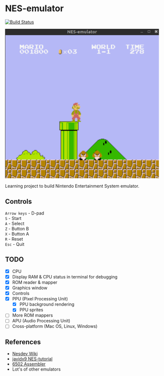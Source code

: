 # NES-emulator

[![Build Status](https://travis-ci.org/Laastine/nes-emulator.svg?branch=master)](https://travis-ci.org/Laastine/nes-emulator)

<img src="assets/nes-emulator.png">

Learning project to build Nintendo Entertainment System emulator.

## Controls

`Arrow keys` - D-pad<br>
`S` - Start<br>
`A` - Select<br>
`Z` - Button B<br>
`X` - Button A<br>
`R` - Reset<br>
`Esc` - Quit  

## TODO

- [x] CPU
- [x] Display RAM & CPU status in terminal for debugging
- [x] ROM reader & mapper
- [x] Graphics window
- [x] Controls<br>
- [x] PPU (Pixel Processing Unit)<br>
  - [x] PPU background rendering
  - [x] PPU sprites
- [ ] More ROM mappers
- [ ] APU (Audio Processing Unit)
- [ ] Cross-platform (Mac OS, Linux, Windows)

## References

- [Nesdev Wiki](http://wiki.nesdev.com/w/index.php/Nesdev_Wiki)<br>
- [javidx9 NES-tutorial](https://www.youtube.com/watch?v=nViZg02IMQo&list=PLrOv9FMX8xJHqMvSGB_9G9nZZ_4IgteYf)<br>
- [6502 Assembler](https://www.masswerk.at/6502/assembler.html)
- Lot's of other emulators
